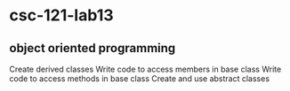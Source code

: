 # csc-121-lab13
object oriented programming
---
Create derived classes
Write code to access members in base class
Write code to access methods in base class
Create and use abstract classes
